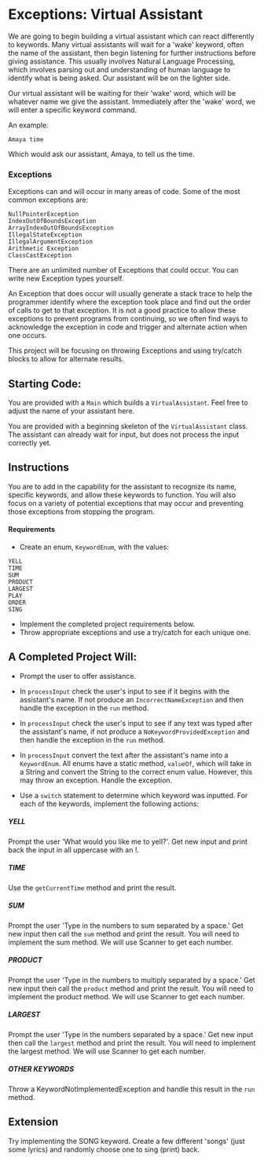 # Exceptions: Virtual Assistant

We are going to begin building a virtual assistant which can react
differently to keywords. Many virtual assistants will wait for a
'wake' keyword, often the name of the assistant, then begin
listening for further instructions before giving assistance. This
usually involves Natural Language Processing, which involves
parsing out and understanding of human language to identify what
is being asked. Our assistant will be on the lighter side.

Our virtual assistant will be waiting for their 'wake' word,
which will be whatever name we give the assistant. Immediately
after the 'wake' word, we will enter a specific keyword command.

An example:
```
Amaya time
```

Which would ask our assistant, Amaya, to tell us the time.

### Exceptions
Exceptions can and will occur in many areas of code. Some of the most
common exceptions are: 
```
NullPointerException
IndexOutOfBoundsException
ArrayIndexOutOfBoundsException
IllegalStateException
IllegalArgumentException
Arithmetic Exception
ClassCastException
```
There are an unlimited number of Exceptions that could occur. You
can write new Exception types yourself.

An Exception that does occur will usually generate a stack trace
to help the programmer identify where the exception took place
and find out the order of calls to get to that exception. It is not a
good practice to allow these exceptions to prevent programs from
continuing, so we often find ways to acknowledge the exception in
code and trigger and alternate action when one occurs.

This project will be focusing on throwing Exceptions and using 
try/catch blocks to allow for alternate results.




## Starting Code:

You are provided with a `Main` which builds a `VirtualAssistant`. 
Feel free to adjust the name of your assistant here.

You are provided with a beginning skeleton of the `VirtualAssistant`
class. The assistant can already wait for input, but does not
process the input correctly yet.
## Instructions

You are to add in the capability for the assistant to recognize its
name, specific keywords, and allow these keywords to function.
You will also focus on a variety of potential exceptions that may
occur and preventing those exceptions from stopping the program.


#### Requirements

- Create an enum, `KeywordEnum`, with the values: 
```
YELL
TIME
SUM
PRODUCT
LARGEST
PLAY
ORDER
SING
```
- Implement the completed project requirements below.
- Throw appropriate exceptions and use a try/catch for each unique one.

## A Completed Project Will:

- Prompt the user to offer assistance.

- In `processInput` check the user's input to see if it begins 
with the assistant's name. If not produce an `IncorrectNameException` 
and then handle the exception in the `run` method.

- In `processInput` check the user's input to see if any text was 
typed after the assistant's name, if not produce a
`NoKeywordProvidedException` and then handle the exception in 
the `run` method.

- In `processInput` convert the text after the assistant's name
into a `KeywordEnum`. All enums have a static method, `valueOf`,
which will take in a String and convert the String to the 
correct enum value. However, this may throw an exception. Handle
the exception.

- Use a `switch` statement to determine which keyword was
inputted. For each of the keywords, implement the following
actions:

##### YELL
Prompt the user 'What would you like me to yell?'. 
Get new input and print back the input in all uppercase with an !.

##### TIME
Use the `getCurrentTime` method and print the result.


##### SUM
Prompt the user 'Type in the numbers to sum separated by a space.' 
Get new input then call the `sum` method and print the result.
You will need to implement the sum method. We will use Scanner
to get each number.

##### PRODUCT
Prompt the user 'Type in the numbers to multiply separated by a space.'
Get new input then call the `product` method and print the result.
You will need to implement the product method. We will use Scanner
to get each number.

##### LARGEST
Prompt the user 'Type in the numbers separated by a space.'
Get new input then call the `largest` method and print the result.
You will need to implement the largest method. We will use Scanner
to get each number.

##### OTHER KEYWORDS
Throw a KeywordNotImplementedException and handle this result
in the `run` method.



## Extension

Try implementing the SONG keyword. Create a few different 'songs'
(just some lyrics) and randomly choose one to sing (print) back.
